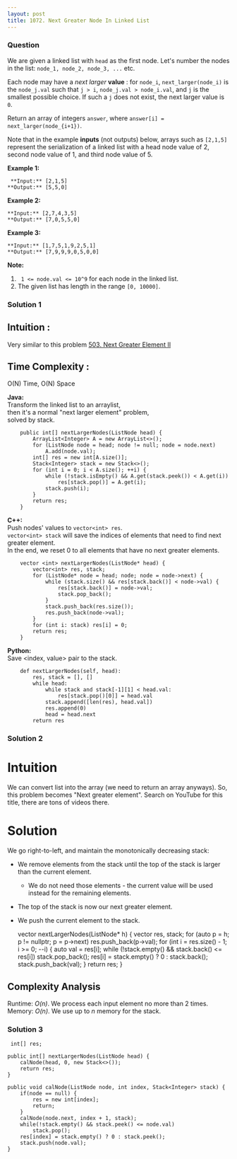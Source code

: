 ```yaml
---
layout: post
title: 1072. Next Greater Node In Linked List
---
```

### Question
We are given a linked list with `head` as the first node.  Let's number the
nodes in the list: `node_1, node_2, node_3, ...` etc.

Each node may have a _next larger_ **value** : for `node_i`,
`next_larger(node_i)` is the `node_j.val` such that `j > i`, `node_j.val >
node_i.val`, and `j` is the smallest possible choice.  If such a `j` does not
exist, the next larger value is `0`.

Return an array of integers `answer`, where `answer[i] =
next_larger(node_{i+1})`.

Note that in the example **inputs**  (not outputs) below, arrays such as
`[2,1,5]` represent the serialization of a linked list with a head node value
of 2, second node value of 1, and third node value of 5.



 **Example 1:**

    
    
     **Input:** [2,1,5]
    **Output:** [5,5,0]
    

**Example 2:**

    
    
    **Input:** [2,7,4,3,5]
    **Output:** [7,0,5,5,0]
    

**Example 3:**

    
    
    **Input:** [1,7,5,1,9,2,5,1]
    **Output:** [7,9,9,9,0,5,0,0]
    



 **Note:**

  1. ` 1 <= node.val <= 10^9` for each node in the linked list.
  2. The given list has length in the range `[0, 10000]`.

### Solution 1
##  **Intuition** :

Very similar to this problem [503\. Next Greater Element
II](https://leetcode.com/problems/next-greater-element-ii/discuss/98270/)  
  

##  **Time Complexity** :

O(N) Time, O(N) Space  
  
  
 **Java:**  
Transform the linked list to an arraylist,  
then it's a normal "next larger element" problem,  
solved by stack.

    
    
        public int[] nextLargerNodes(ListNode head) {
            ArrayList<Integer> A = new ArrayList<>();
            for (ListNode node = head; node != null; node = node.next)
                A.add(node.val);
            int[] res = new int[A.size()];
            Stack<Integer> stack = new Stack<>();
            for (int i = 0; i < A.size(); ++i) {
                while (!stack.isEmpty() && A.get(stack.peek()) < A.get(i))
                    res[stack.pop()] = A.get(i);
                stack.push(i);
            }
            return res;
        }
    

**C++:**  
Push nodes' values to `vector<int> res`.  
`vector<int> stack` will save the indices of elements that need to find next
greater element.  
In the end, we reset 0 to all elements that have no next greater elements.

    
    
        vector <int> nextLargerNodes(ListNode* head) {
            vector<int> res, stack;
            for (ListNode* node = head; node; node = node->next) {
                while (stack.size() && res[stack.back()] < node->val) {
                    res[stack.back()] = node->val;
                    stack.pop_back();
                }
                stack.push_back(res.size());
                res.push_back(node->val);
            }
            for (int i: stack) res[i] = 0;
            return res;
        }
    

**Python:**  
Save  <index, value> pair to the stack.

    
    
        def nextLargerNodes(self, head):
            res, stack = [], []
            while head:
                while stack and stack[-1][1] < head.val:
                    res[stack.pop()[0]] = head.val
                stack.append([len(res), head.val])
                res.append(0)
                head = head.next
            return res
    


### Solution 2
# Intuition

We can convert list into the array (we need to return an array anyways). So,
this problem becomes "Next greater element". Search on YouTube for this title,
there are tons of videos there.

# Solution

We go right-to-left, and maintain the monotonically decreasing stack:

  * We remove elements from the stack until the top of the stack is larger than the current element.
    * We do not need those elements - the current value will be used instead for the remaining elements.
  * The top of the stack is now our next greater element.
  * We push the current element to the stack.

    
    
    vector<int> nextLargerNodes(ListNode* h) {
      vector<int> res, stack;
      for (auto p = h; p != nullptr; p = p->next) res.push_back(p->val);
      for (int i = res.size() - 1; i >= 0; --i) {
        auto val = res[i];
        while (!stack.empty() && stack.back() <= res[i]) stack.pop_back();
        res[i] = stack.empty() ? 0 : stack.back();
        stack.push_back(val);
      }
      return res;
    }
    

## Complexity Analysis

Runtime: _O(n)_. We process each input element no more than 2 times.  
Memory: _O(n)_. We use up to _n_ memory for the stack.


### Solution 3
    
    
     int[] res;
    
    public int[] nextLargerNodes(ListNode head) {
        calNode(head, 0, new Stack<>());
        return res;
    }
    
    public void calNode(ListNode node, int index, Stack<Integer> stack) {
        if(node == null) {
            res = new int[index];
            return;
        }
        calNode(node.next, index + 1, stack);
        while(!stack.empty() && stack.peek() <= node.val)
            stack.pop();
        res[index] = stack.empty() ? 0 : stack.peek();
        stack.push(node.val);
    }
    



